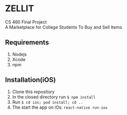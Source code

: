 # ZELLIT
CS 460 Final Project <br />
A Marketplace for College Students To Buy and Sell Items<br/>


## Requirements
1. Nodejs
2. Xcode
3. npm

## Installation(iOS)
1. Clone this repository
2. In the closed directory run `$ npm install`
3. Run `$ cd ios; pod install; cd ..`
4. The start the app on iOs:  `react-native run-ios`
  
